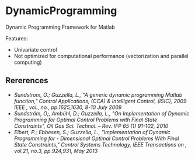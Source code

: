 # DynamicProgramming

Dynamic Programming Framework for Matlab 

Features:
- Univariate control
- Not optimized for computational performance (vectorization and parallel computing)

## Rererences
- *Sundstrom, O.; Guzzella, L., "A generic dynamic programming Matlab function," Control Applications, (CCA) & Intelligent Control, (ISIC), 2009 IEEE , vol., no., pp.1625,1630, 8-10 July 2009*
- *Sundström, O;, Ambühl, D.; Guzzella, L., "On Implementation of Dynamic Programming for Optimal Control Problems with Final State Constraints", Oil Gas Sci. Technol. – Rev. IFP 65 (1) 91-102, 2010*
- *Elbert, P.; Ebbesen, S.; Guzzella, L., "Implementation of Dynamic Programming for - Dimensional Optimal Control Problems With Final State Constraints," Control Systems Technology, IEEE Transactions on , vol.21, no.3, pp.924,931, May 2013* 

